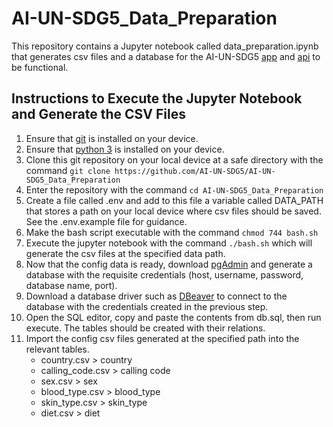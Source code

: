 # AI-UN-SDG5_Data_Preparation
This repository contains a Jupyter notebook called data_preparation.ipynb that generates csv files and a database for the AI-UN-SDG5 [app](https://github.com/AI-UN-SDG5/AI-UN-SDG5-App) and [api](https://github.com/AI-UN-SDG5/AI-UN-SDG5-GenAI-API) to be functional.

## Instructions to Execute the Jupyter Notebook and Generate the CSV Files
1. Ensure that [git](https://git-scm.com/downloads) is installed on your device.
2. Ensure that [python 3](https://www.python.org/downloads/) is installed on your device.
3. Clone this git repository on your local device at a safe directory with the command ```git clone https://github.com/AI-UN-SDG5/AI-UN-SDG5_Data_Preparation```
4. Enter the repository with the command ```cd AI-UN-SDG5_Data_Preparation```
5. Create a file called .env and add to this file a variable called DATA_PATH that stores a path on your local device where csv files should be saved. See the .env.example file for guidance.
6. Make the bash script executable with the command ```chmod 744 bash.sh```
7. Execute the jupyter notebook with the command ```./bash.sh``` which will generate the csv files at the specified data path.
8. Now that the config data is ready, download [pgAdmin](https://www.pgadmin.org/) and generate a database with the requisite credentials (host, username, password, database name, port).
9. Download a database driver such as [DBeaver](https://dbeaver.io/) to connect to the database with the credentials created in the previous step.
10. Open the SQL editor, copy and paste the contents from db.sql, then run execute. The tables should be created with their relations.
11. Import the config csv files generated at the specified path into the relevant tables.
    - country.csv > country
    - calling_code.csv > calling code
    - sex.csv > sex
    - blood_type.csv > blood_type
    - skin_type.csv > skin_type
    - diet.csv > diet